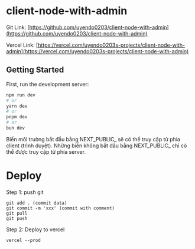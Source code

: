 # client-node-with-admin
Git Link: [https://github.com/uyendo0203/client-node-with-admin](https://github.com/uyendo0203/client-node-with-admin) 


Vercel Link: [https://vercel.com/uyendo0203s-projects/client-node-with-admin](https://vercel.com/uyendo0203s-projects/client-node-with-admin) 


## Getting Started

First, run the development server:

```bash
npm run dev
# or
yarn dev
# or
pnpm dev
# or
bun dev
```



Biến môi trường bắt đầu bằng NEXT_PUBLIC_ sẽ có thể truy cập từ phía client (trình duyệt).
Những biến không bắt đầu bằng NEXT_PUBLIC_ chỉ có thể được truy cập từ phía server.

# Deploy

Step 1: push git
```
git add . (commit data)
git commit -m 'xxx' (commit with comment)
git pull
git push
```

Step 2: Deploy to vercel
```
vercel --prod
```